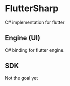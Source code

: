 # FlutterSharp
C# implementation for flutter

## Engine (UI)

C# binding for flutter engine.

## SDK 

Not the goal yet

